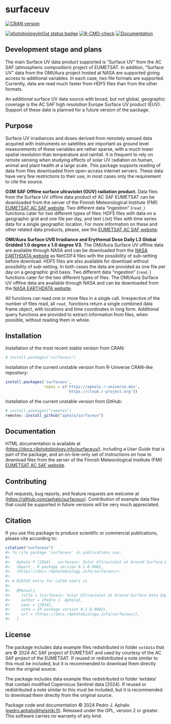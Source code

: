 
# surfaceuv

<!-- badges: start -->

[![CRAN
version](https://www.r-pkg.org/badges/version-last-release/surfaceuv)](https://cran.r-project.org/package=surfaceuv)
<!-- [![cran checks](https://badges.cranchecks.info/worst/surfaceuv.svg)](https://cran.r-project.org/web/checks/check_results_surfaceuv.html) -->
[![photobiologyInOut status
badge](https://aphalo.r-universe.dev/badges/surfaceuv)](https://aphalo.r-universe.dev/surfaceuv)
[![R-CMD-check](https://github.com/aphalo/surfaceuv/actions/workflows/R-CMD-check.yaml/badge.svg)](https://github.com/aphalo/surfaceuv/actions/workflows/R-CMD-check.yaml)
[![Documentation](https://img.shields.io/badge/documentation-surfaceuv-informational.svg)](https://docs.r4photobiology.info/surfaceuv/)
<!-- badges: end -->
<!-- [![doi](https://img.shields.io/badge/doi-10.32614/CRAN.package.surfaceuv-blue.svg)](https://doi.org/10.32614/CRAN.package.surfaceuv) -->

## Development stage and plans

The main Surface UV data product supported is “Surface UV” from the AC
SAF (atmospheric composition) project of EUMETSAT. In addition, “Surface
UV” data from the OMI/Aura project hosted at NASA are supported giving
access to additional variables. In each case, two file formats are
supported. Currently, data are read much faster from HDF5 files than
from the other formats.

An additional surface UV data source with broad, but not global,
geographic coverage is the AC SAF high resolution Europe Surface UV
product (EUV). Support of these date is planned for a future version of
the package.

## Purpose

Surface UV irradiances and doses derived from remotely sensed data
acquired with instruments on satellites are important as ground level
measurements of these variables are rather sparse, with a much lower
spatial resolution than temperature and rainfall. It is frequent to rely
on remote sensing when studying effects of solar UV radiation on human,
animal and plant health at a large scale. This package supports reading
of data from files downloaded from open-access internet servers. These
data have very few restrictions to their use, in most cases only the
requirement to cite the source.

**O3M SAF Offline surface ultraviolet (OUV) radiation product.** Data
files from the Surface UV offline data product of AC SAF EUMETSAT can be
downloaded from the server of the Finnish Meteorological Institute (FMI)
[EUMETSAT AC SAF website](https://acsaf.org/). Two different data
“ingestion” (`read_`) functions cater for two different types of files:
HDF5 files with data on a geographic grid and one file per day, and text
(.txt) files with time series data for a single geographic location. For
more information on these and other related data products, please, see
the [EUMETSAT AC SAF website](https://acsaf.org/).

**OMI/Aura Surface UVB Irradiance and Erythemal Dose Daily L3 Global
Gridded 1.0 degree x 1.0 degree V3.** The OMI/Aura Surface UV offline
data are available through NASA and can be downloaded from the [NASA
EARTHDATA
website](https://disc.gsfc.nasa.gov/datasets/OMUVBd_003/summary?keywords=OMUVBd)
as NetCDF4 files with the possibility of sub-setting before download.
HDF5 files are also available for download without possibility of
sub-setting. In both cases the data are provided as one file per day on
a geographic grid basis. Two different data “ingestion” (`read_`)
functions cater for the two different types of files. The OMI/Aura
Surface UV offline data are available through NASA and can be downloaded
from the [NASA EARTHDATA
website](https://disc.gsfc.nasa.gov/datasets/OMUVBd_003/summary?keywords=OMUVBd).

All functions can read one or more files in a single call. Irrespective
of the number of files read, all `read_` functions return a single
combined data frame object, with locations and time coordinates in long
form. Additional query functions are provided to extract information
from files, when possible, without reading them in whole.

## Installation

Installation of the most recent stable version from CRAN:

``` r
# install.packages("surfaceuv")
```

Installation of the current unstable version from R-Universe CRAN-like
repository:

``` r
install.packages('surfaceuv', 
                 repos = c('https://aphalo.r-universe.dev', 
                           'https://cloud.r-project.org'))
```

Installation of the current unstable version from GitHub:

``` r
# install.packages("remotes")
remotes::install_github("aphalo/surfaceuv")
```

## Documentation

HTML documentation is available at
(<https://docs.r4photobiology.info/surfaceuv/>), including a *User
Guide* that is part of the package, and an on-line-only set of
instructions on how to download files from the server of the Finnish
Meteorological Institute (FMI) [EUMETSAT AC SAF
website](https://acsaf.org/).

## Contributing

Pull requests, bug reports, and feature requests are welcome at
(<https://github.com/aphalo/surfaceuv>). Contribution of example data
files that could be supported in future versions will be very much
appreciated.

## Citation

If you use this package to produce scientific or commercial
publications, please cite according to:

``` r
citation("surfaceuv")
#> To cite package 'surfaceuv' in publications use:
#> 
#>   Aphalo P (2024). _surfaceuv: Solar Ultraviolet at Ground Surface Data
#>   Import_. R package version 0.1.0.9002,
#>   <https://docs.r4photobiology.info/surfaceuv/>.
#> 
#> A BibTeX entry for LaTeX users is
#> 
#>   @Manual{,
#>     title = {surfaceuv: Solar Ultraviolet at Ground Surface Data Import},
#>     author = {Pedro J. Aphalo},
#>     year = {2024},
#>     note = {R package version 0.1.0.9002},
#>     url = {https://docs.r4photobiology.info/surfaceuv/},
#>   }
```

## License

The package includes data example files redistributed in folder
`extdata` that are © 2024 AC SAF project of EUMETSAT and used by
courtesy of the AC SAF project of the EUMETSAT. If reused or
redistributed a note similar to this must be included, but it is
recommended to download them directly from the original source.

The package includes data example files redistributed in folder
‘extdata’ that contain modified Copernicus Sentinel data \[2024\]. If
reused or redistributed a note similar to this must be included, but it
is recommended to download them directly from the original source.

Package code and documentation © 2024 Pedro J. Aphalo
(<pedro.aphalo@helsinki.fi>). Released under the GPL, version 2 or
greater. This software carries no warranty of any kind.
